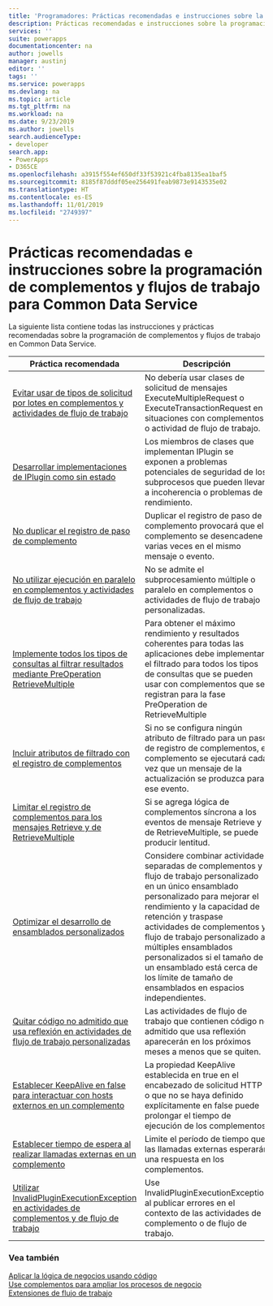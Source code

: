 ```yaml
---
title: 'Programadores: Prácticas recomendadas e instrucciones sobre la programación de complementos y flujos de trabajo para Common Data Service | Microsoft Docs'
description: Prácticas recomendadas e instrucciones sobre la programación de complementos y flujos de trabajo para desarrolladores de Common Data Service en PowerApps.
services: ''
suite: powerapps
documentationcenter: na
author: jowells
manager: austinj
editor: ''
tags: ''
ms.service: powerapps
ms.devlang: na
ms.topic: article
ms.tgt_pltfrm: na
ms.workload: na
ms.date: 9/23/2019
ms.author: jowells
search.audienceType:
- developer
search.app:
- PowerApps
- D365CE
ms.openlocfilehash: a3915f554ef650df33f53921c4fba8135ea1baf5
ms.sourcegitcommit: 8185f87dddf05ee256491feab9873e9143535e02
ms.translationtype: HT
ms.contentlocale: es-ES
ms.lasthandoff: 11/01/2019
ms.locfileid: "2749397"
---
```

# <a name="best-practices-and-guidance-regarding-plug-in-and-workflow-development-for-the-common-data-service"></a>Prácticas recomendadas e instrucciones sobre la programación de complementos y flujos de trabajo para Common Data Service

La siguiente lista contiene todas las instrucciones y prácticas recomendadas sobre la programación de complementos y flujos de trabajo en Common Data Service.

|Práctica recomendada  |Descripción  |
|---------|---------|
|[Evitar usar de tipos de solicitud por lotes en complementos y actividades de flujo de trabajo](avoid-batch-requests-plugin.md)     |No debería usar clases de solicitud de mensajes ExecuteMultipleRequest o ExecuteTransactionRequest en situaciones con complementos o actividad de flujo de trabajo.         |
|[Desarrollar implementaciones de IPlugin como sin estado](develop-iplugin-implementations-stateless.md)     |Los miembros de clases que implementan IPlugin se exponen a problemas potenciales de seguridad de los subprocesos que pueden llevar a incoherencia o problemas de rendimiento.         |
|[No duplicar el registro de paso de complemento](do-not-duplicate-plugin-step-registration.md)     |Duplicar el registro de paso de complemento provocará que el complemento se desencadene varias veces en el mismo mensaje o evento.         |
|[No utilizar ejecución en paralelo en complementos y actividades de flujo de trabajo](do-not-use-parallel-execution-in-plug-ins.md)|No se admite el subprocesamiento múltiple o paralelo en complementos o actividades de flujo de trabajo personalizadas.|
|[Implemente todos los tipos de consultas al filtrar resultados mediante PreOperation RetrieveMultiple](implement-all-types-of-queries-when-filtering-preoperation-retrievemultiple.md)|Para obtener el máximo rendimiento y resultados coherentes para todas las aplicaciones debe implementar el filtrado para todos los tipos de consultas que se pueden usar con complementos que se registran para la fase PreOperation de RetrieveMultiple|
|[Incluir atributos de filtrado con el registro de complementos](include-filtering-attributes-plugin-registration.md)     |Si no se configura ningún atributo de filtrado para un paso de registro de complementos, el complemento se ejecutará cada vez que un mensaje de la actualización se produzca para ese evento.         |
|[Limitar el registro de complementos para los mensajes Retrieve y de RetrieveMultiple](limit-registration-plugins-retrieve-retrievemultiple.md)     |Si se agrega lógica de complementos síncrona a los eventos de mensaje Retrieve y de RetrieveMultiple, se puede producir lentitud.         |
|[Optimizar el desarrollo de ensamblados personalizados](optimize-assembly-development.md)     |Considere combinar actividades separadas de complementos y flujo de trabajo personalizado en un único ensamblado personalizado para mejorar el rendimiento y la capacidad de retención y traspase actividades de complementos y flujo de trabajo personalizado a múltiples ensamblados personalizados si el tamaño de un ensamblado está cerca de los límite de tamaño de ensamblados en espacios independientes.         |
|[Quitar código no admitido que usa reflexión en actividades de flujo de trabajo personalizadas](remove-unsupported-code-using-reflection-workflow-activities.md)|Las actividades de flujo de trabajo que contienen código no admitido que usa reflexión aparecerán en los próximos meses a menos que se quiten.|
|[Establecer KeepAlive en false para interactuar con hosts externos en un complemento](set-keepalive-false-interacting-external-hosts-plugin.md)     |La propiedad KeepAlive establecida en true en el encabezado de solicitud HTTP o que no se haya definido explícitamente en false puede prolongar el tiempo de ejecución de los complementos.         |
|[Establecer tiempo de espera al realizar llamadas externas en un complemento](set-timeout-for-external-calls-from-plug-ins.md)     |Limite el período de tiempo que las llamadas externas esperarán una respuesta en los complementos.|   
|[Utilizar InvalidPluginExecutionException en actividades de complementos y de flujo de trabajo](use-invalidpluginexecutionexception-plugin-workflow-activities.md)     |Use InvalidPluginExecutionException al publicar errores en el contexto de las actividades de complemento o de flujo de trabajo.         |

### <a name="see-also"></a>Vea también

[Aplicar la lógica de negocios usando código](../../apply-business-logic-with-code.md)<br />
[Use complementos para ampliar los procesos de negocio](../../plug-ins.md)<br />
[Extensiones de flujo de trabajo](../../workflow/workflow-extensions.md)<br />